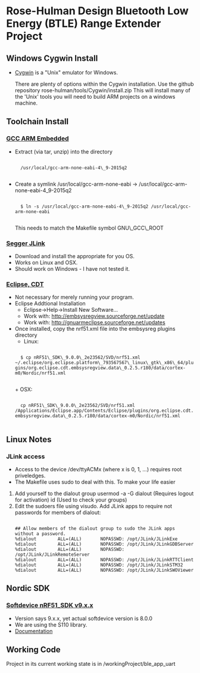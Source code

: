 Rose-Hulman Design Bluetooth Low Energy (BTLE) Range Extender Project
=====================================================================

Windows Cygwin Install
----------------------
+ [Cygwin](https://www.cygwin.com/) is a "Unix" emulator for Windows.
	<p>There are plenty of options within the Cygwin installation.
       Use the github repository rose-hulman/tools/Cygwin/install.zip
	   This will install many of the 'Unix' tools you will need to build
	   ARM projects on a windows machine.
	</p>

Toolchain Install
-----------------
### [GCC ARM Embedded](https://launchpad.net/gcc-arm-embedded)
+ Extract (via tar, unzip) into the directory
	<p><code>
	/usr/local/gcc-arm-none-eabi-4\_9-2015q2
	</code></p>
+ Create a symlink
	/usr/local/gcc-arm-none-eabi -> /usr/local/gcc-arm-none-eabi-4\_9-2015q2
	<p><code>
	$ ln -s /usr/local/gcc-arm-none-eabi-4\_9-2015q2 /usr/local/gcc-arm-none-eabi
	</code></p>
	This needs to match the Makefile symbol GNU\_GCC\_ROOT

### [Segger JLink](https://www.segger.com/jlink-software.html)
+ Download and install the appropriate for you OS.
+ Works on Linux and OSX.
+ Should work on Windows - I have not tested it.

### [Eclipse, CDT](http://www.eclipse.org/downloads/packages/eclipse-ide-cc-developers/marsr)
+ Not necessary for merely running your program.
+ Eclipse Addtional Installation
	+ Eclipse->Help->Install New Software...
	+ Work with: http://embsysregview.sourceforge.net/update
	+ Work with: http://gnuarmeclipse.sourceforge.net/updates
+ Once installed, copy the nrf51.xml file into the embsysreg plugins directory
	+ Linux:
	<p><code>
	$ cp nRF51\_SDK\_9.0.0\_2e23562/SVD/nrf51.xml ~/.eclipse/org.eclipse.platform\_793567567\_linux\_gtk\_x86\_64/plugins/org.eclipse.cdt.embsysregview.data\_0.2.5.r180/data/cortex-m0/Nordic/nrf51.xml
	</code></p>
	+ OSX:
	<p><code>
	cp nRF51\_SDK\_9.0.0\_2e23562/SVD/nrf51.xml /Applications/Eclipse.app/Contents/Eclipse/plugins/org.eclipse.cdt.embsysregview.data\_0.2.5.r180/data/cortex-m0/Nordic/nrf51.xml
	</code></p>

Linux Notes
-----------
### JLink access
+ Access to the device /dev/ttyACMx (where x is 0, 1, ...) requires root priveledges.
+ The Makefile uses sudo to deal with this. To make your life easier
1. Add yourself to the dialout group
   usermod -a -G dialout <username>	(Requires logout for activation)
   id <username>			(Used to check your groups)
2. Edit the sudoers file using visudo.
   Add JLink apps to require not passwords for members of dialout:
   <p><code>
   ## Allow members of the dialout group to sudo the JLink apps without a password.
   %dialout        ALL=(ALL)       NOPASSWD: /opt/JLink/JLinkExe
   %dialout        ALL=(ALL)       NOPASSWD: /opt/JLink/JLinkGDBServer
   %dialout        ALL=(ALL)       NOPASSWD: /opt/JLink/JLinkRemoteServer
   %dialout        ALL=(ALL)       NOPASSWD: /opt/JLink/JLinkRTTClient
   %dialout        ALL=(ALL)       NOPASSWD: /opt/JLink/JLinkSTM32
   %dialout        ALL=(ALL)       NOPASSWD: /opt/JLink/JLinkSWOViewer
   </code></p>

Nordic SDK
----------
### [Softdevice nRF51\_SDK v9.x.x](http://developer.nordicsemi.com/nRF51_SDK/nRF51_SDK_v9.x.x/)
+ Version says 9.x.x, yet actual softdevice version is 8.0.0
+ We are using the S110 library.
+ [Documentation](http://infocenter.nordicsemi.com/index.jsp?topic=%2Fcom.nordic.infocenter.sdk51.v9.0.0%2Fnrf51_getting_started.html)



Working Code
-------------
Project in its current working state is in /workingProject/ble_app_uart
